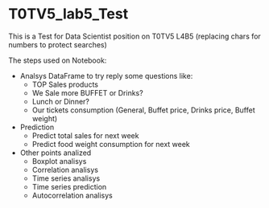 # T0TV5_lab5_Test

This is a Test for Data Scientist position on T0TV5 L4B5 (replacing chars for numbers to protect searches)

The steps used on Notebook:<br>
* Analsys DataFrame to try reply some questions like:<br>
  * TOP Sales products<br>
  * We Sale more BUFFET or Drinks?<br>
  * Lunch or Dinner?<br>
  * Our tickets consumption (General, Buffet price, Drinks price, Buffet weight)<br>
* Prediction<br>
  * Predict total sales for next week<br>
  * Predict food weight consumption for next week<br>
* Other points analized<br>
  * Boxplot analisys<br>
  * Correlation analisys<br>
  * Time series analisys<br>
  * Time series prediction<br>
  * Autocorrelation analisys<br>
